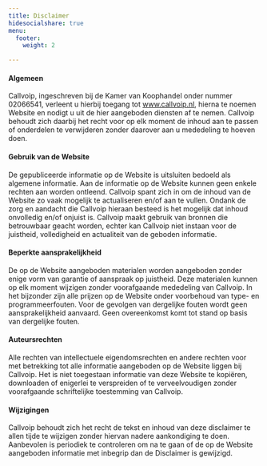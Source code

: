 ```yaml
---
title: Disclaimer
hidesocialshare: true
menu:
  footer:
    weight: 2

---
```

#### Algemeen

Callvoip, ingeschreven bij de Kamer van Koophandel onder nummer 02066541, verleent u hierbij toegang tot www.callvoip.nl, hierna te noemen Website en nodigt u uit de hier aangeboden diensten af te nemen. Callvoip behoudt zich daarbij het recht voor op elk moment de inhoud aan te passen of onderdelen te verwijderen zonder daarover aan u mededeling te hoeven doen.

#### Gebruik van de Website

De gepubliceerde informatie op de Website is uitsluiten bedoeld als algemene informatie. Aan de informatie op de Website kunnen geen enkele rechten aan worden ontleend. Callvoip spant zich in om de inhoud van de Website zo vaak mogelijk te actualiseren en/of aan te vullen. Ondank de zorg en aandacht die Callvoip hieraan besteed is het mogelijk dat inhoud onvolledig en/of onjuist is. Callvoip maakt gebruik van bronnen die betrouwbaar geacht worden, echter kan Callvoip niet instaan voor de juistheid, volledigheid en actualiteit van de geboden informatie.

#### Beperkte aansprakelijkheid

De op de Website aangeboden materialen worden aangeboden zonder enige vorm van garantie of aanspraak op juistheid. Deze materialen kunnen op elk moment wijzigen zonder voorafgaande mededeling van Callvoip. In het bijzonder zijn alle prijzen op de Website onder voorbehoud van type- en programmeerfouten. Voor de gevolgen van dergelijke fouten wordt geen aansprakelijkheid aanvaard. Geen overeenkomst komt tot stand op basis van dergelijke fouten.

#### Auteursrechten

Alle rechten van intellectuele eigendomsrechten en andere rechten voor met betrekking tot alle informatie aangeboden op de Website liggen bij Callvoip. Het is niet toegestaan informatie van deze Website te kopiëren, downloaden of enigerlei te verspreiden of te verveelvoudigen zonder voorafgaande schriftelijke toestemming van Callvoip.

#### Wijzigingen

Callvoip behoudt zich het recht de tekst en inhoud van deze disclaimer te allen tijde te wijzigen zonder hiervan nadere aankondiging te doen. Aanbevolen is periodiek te controleren om na te gaan of de op de Website aangeboden informatie met inbegrip dan de Disclaimer is gewijzigd.
